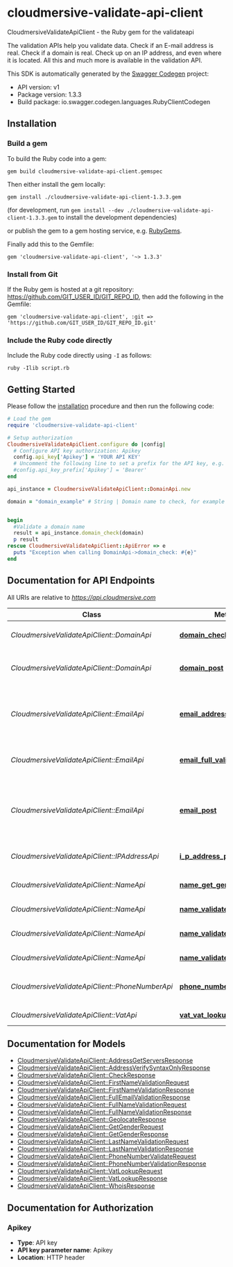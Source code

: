 # cloudmersive-validate-api-client

CloudmersiveValidateApiClient - the Ruby gem for the validateapi

The validation APIs help you validate data. Check if an E-mail address is real. Check if a domain is real. Check up on an IP address, and even where it is located. All this and much more is available in the validation API.

This SDK is automatically generated by the [Swagger Codegen](https://github.com/swagger-api/swagger-codegen) project:

- API version: v1
- Package version: 1.3.3
- Build package: io.swagger.codegen.languages.RubyClientCodegen

## Installation

### Build a gem

To build the Ruby code into a gem:

```shell
gem build cloudmersive-validate-api-client.gemspec
```

Then either install the gem locally:

```shell
gem install ./cloudmersive-validate-api-client-1.3.3.gem
```
(for development, run `gem install --dev ./cloudmersive-validate-api-client-1.3.3.gem` to install the development dependencies)

or publish the gem to a gem hosting service, e.g. [RubyGems](https://rubygems.org/).

Finally add this to the Gemfile:

    gem 'cloudmersive-validate-api-client', '~> 1.3.3'

### Install from Git

If the Ruby gem is hosted at a git repository: https://github.com/GIT_USER_ID/GIT_REPO_ID, then add the following in the Gemfile:

    gem 'cloudmersive-validate-api-client', :git => 'https://github.com/GIT_USER_ID/GIT_REPO_ID.git'

### Include the Ruby code directly

Include the Ruby code directly using `-I` as follows:

```shell
ruby -Ilib script.rb
```

## Getting Started

Please follow the [installation](#installation) procedure and then run the following code:
```ruby
# Load the gem
require 'cloudmersive-validate-api-client'

# Setup authorization
CloudmersiveValidateApiClient.configure do |config|
  # Configure API key authorization: Apikey
  config.api_key['Apikey'] = 'YOUR API KEY'
  # Uncomment the following line to set a prefix for the API key, e.g. 'Bearer' (defaults to nil)
  #config.api_key_prefix['Apikey'] = 'Bearer'
end

api_instance = CloudmersiveValidateApiClient::DomainApi.new

domain = "domain_example" # String | Domain name to check, for example \"cloudmersive.com\".  The input is a string so be sure to enclose it in double-quotes.


begin
  #Validate a domain name
  result = api_instance.domain_check(domain)
  p result
rescue CloudmersiveValidateApiClient::ApiError => e
  puts "Exception when calling DomainApi->domain_check: #{e}"
end

```

## Documentation for API Endpoints

All URIs are relative to *https://api.cloudmersive.com*

Class | Method | HTTP request | Description
------------ | ------------- | ------------- | -------------
*CloudmersiveValidateApiClient::DomainApi* | [**domain_check**](docs/DomainApi.md#domain_check) | **POST** /validate/domain/check | Validate a domain name
*CloudmersiveValidateApiClient::DomainApi* | [**domain_post**](docs/DomainApi.md#domain_post) | **POST** /validate/domain/whois | Get WHOIS information for a domain
*CloudmersiveValidateApiClient::EmailApi* | [**email_address_get_servers**](docs/EmailApi.md#email_address_get_servers) | **POST** /validate/email/address/servers | Partially check whether an email address is valid
*CloudmersiveValidateApiClient::EmailApi* | [**email_full_validation**](docs/EmailApi.md#email_full_validation) | **POST** /validate/email/address/full | Fully validate an email address
*CloudmersiveValidateApiClient::EmailApi* | [**email_post**](docs/EmailApi.md#email_post) | **POST** /validate/email/address/syntaxOnly | Validate email adddress for syntactic correctness only
*CloudmersiveValidateApiClient::IPAddressApi* | [**i_p_address_post**](docs/IPAddressApi.md#i_p_address_post) | **POST** /validate/ip/geolocate | Geolocate an IP address
*CloudmersiveValidateApiClient::NameApi* | [**name_get_gender**](docs/NameApi.md#name_get_gender) | **POST** /validate/name/get-gender | Get the gender of a first name
*CloudmersiveValidateApiClient::NameApi* | [**name_validate_first_name**](docs/NameApi.md#name_validate_first_name) | **POST** /validate/name/first | Validate a first name
*CloudmersiveValidateApiClient::NameApi* | [**name_validate_full_name**](docs/NameApi.md#name_validate_full_name) | **POST** /validate/name/full-name | Parse and validate a full name
*CloudmersiveValidateApiClient::NameApi* | [**name_validate_last_name**](docs/NameApi.md#name_validate_last_name) | **POST** /validate/name/last | Validate a last name
*CloudmersiveValidateApiClient::PhoneNumberApi* | [**phone_number_syntax_only**](docs/PhoneNumberApi.md#phone_number_syntax_only) | **POST** /validate/phonenumber/basic | Validate phone number (basic)
*CloudmersiveValidateApiClient::VatApi* | [**vat_vat_lookup**](docs/VatApi.md#vat_vat_lookup) | **POST** /validate/vat/lookup | Lookup a VAT code


## Documentation for Models

 - [CloudmersiveValidateApiClient::AddressGetServersResponse](docs/AddressGetServersResponse.md)
 - [CloudmersiveValidateApiClient::AddressVerifySyntaxOnlyResponse](docs/AddressVerifySyntaxOnlyResponse.md)
 - [CloudmersiveValidateApiClient::CheckResponse](docs/CheckResponse.md)
 - [CloudmersiveValidateApiClient::FirstNameValidationRequest](docs/FirstNameValidationRequest.md)
 - [CloudmersiveValidateApiClient::FirstNameValidationResponse](docs/FirstNameValidationResponse.md)
 - [CloudmersiveValidateApiClient::FullEmailValidationResponse](docs/FullEmailValidationResponse.md)
 - [CloudmersiveValidateApiClient::FullNameValidationRequest](docs/FullNameValidationRequest.md)
 - [CloudmersiveValidateApiClient::FullNameValidationResponse](docs/FullNameValidationResponse.md)
 - [CloudmersiveValidateApiClient::GeolocateResponse](docs/GeolocateResponse.md)
 - [CloudmersiveValidateApiClient::GetGenderRequest](docs/GetGenderRequest.md)
 - [CloudmersiveValidateApiClient::GetGenderResponse](docs/GetGenderResponse.md)
 - [CloudmersiveValidateApiClient::LastNameValidationRequest](docs/LastNameValidationRequest.md)
 - [CloudmersiveValidateApiClient::LastNameValidationResponse](docs/LastNameValidationResponse.md)
 - [CloudmersiveValidateApiClient::PhoneNumberValidateRequest](docs/PhoneNumberValidateRequest.md)
 - [CloudmersiveValidateApiClient::PhoneNumberValidationResponse](docs/PhoneNumberValidationResponse.md)
 - [CloudmersiveValidateApiClient::VatLookupRequest](docs/VatLookupRequest.md)
 - [CloudmersiveValidateApiClient::VatLookupResponse](docs/VatLookupResponse.md)
 - [CloudmersiveValidateApiClient::WhoisResponse](docs/WhoisResponse.md)


## Documentation for Authorization


### Apikey

- **Type**: API key
- **API key parameter name**: Apikey
- **Location**: HTTP header


